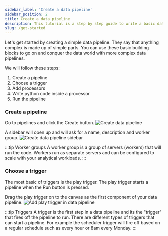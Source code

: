 ```yaml
---
sidebar_label: 'Create a data pipeline'
sidebar_position: 2
title: Create a data pipeline
description: This tutorial is a step by step guide to write a basic data pipeline using Dataplane. 
slug: /get-started
---
```


Let's get started by creating a simple data pipeline. They say that anything complex is made up of simple parts. You can use these basic building blocks to go on and conquer the data world with more complex data pipelines. 

We will follow these steps:
1. Create a pipeline
2. Choose a trigger
3. Add processors
4. Write python code inside a processor
5. Run the pipeline

### Create a pipeline

Go to pipelines and click the Create button.
![Create data pipeline](/img/get-started/create_pipeline_1.png)
<br />

A sidebar will open up and will ask for a name, description and worker group.
![Create data pipeline sidebar](/img/get-started/create_pipeline_sidebar.png)

:::tip Worker groups
A worker group is a group of servers (workers) that will run the code. Workers run as separate servers and can be configured to scale with your analytical workloads. 
:::

### Choose a trigger

The most basic of triggers is the play trigger. The play trigger starts a pipeline when the Run button is pressed. 

Drag the play trigger on to the canvas as the first component of your data pipeline.
![Add play trigger in data pipeline](/img/get-started/add-play-trigger.png)

:::tip Triggers
A trigger is the first step in a data pipeline and its the "trigger" that fires off the pipeline to run. There are different types of triggers that can start a pipeline. For example the scheduler trigger will fire off based on a regular schedule such as every hour or 8am every Monday.
:::